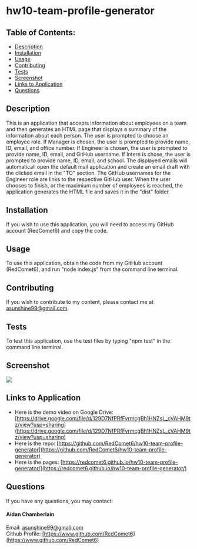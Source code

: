 # hw10-team-profile-generator

## Table of Contents:

-   [Description](./README.md#description)
-   [Installation](./README.md#installation)
-   [Usage](./README.md#usage)
-   [Contributing](./README.md#contributing)
-   [Tests](./README.md#tests)
-   [Screenshot](./README.md#screenshot)
-   [Links to Application](./README.md#links-to-application)
-   [Questions](./README.md#questions)

## Description

This is an application that accepts information about employees on a team and then generates an HTML page that displays a summary of the information about each person. The user is prompted to choose an employee role. If Manager is chosen, the user is prompted to provide name, ID, email, and office number. If Engineer is chosen, the user is prompted to provide name, ID, email, and GitHub username. If Intern is chose, the user is prompted to provide name, ID, email, and school. The displayed emails will automaticall open the default mail application and create an email draft with the clicked email in the "TO" section. The GitHub usernames for the Engineer role are links to the respective GitHub user. When the user chooses to finish, or the maximium number of employees is reached, the application generates the HTML file and saves it in the "dist" folder.

## Installation

If you wish to use this application, you will need to access my GitHub account (RedComet6) and copy the code.

## Usage

To use this application, obtain the code from my GitHub account (RedComet6), and run "node index.js" from the command line terminal.

## Contributing

If you wish to contribute to my content, please contact me at asunshine99@gmail.com.

## Tests

To test this application, use the test files by typing "npm test" in the command line terminal.

## Screenshot

![](./img/aidan-chamberlain-hw9-screenshot.png)

## Links to Application

-   Here is the demo video on Google Drive: [https://drive.google.com/file/d/129D7NfPRfFvrmcgBh1HNZsL_cVAHM9tz/view?usp=sharing](https://drive.google.com/file/d/129D7NfPRfFvrmcgBh1HNZsL_cVAHM9tz/view?usp=sharing)
-   Here is the repo: [https://github.com/RedComet6/hw10-team-profile-generator](https://github.com/RedComet6/hw10-team-profile-generator)
-   Here is the pages: [https://redcomet6.github.io/hw10-team-profile-generator/](https://redcomet6.github.io/hw10-team-profile-generator/)

## Questions

If you have any questions, you may contact:

#### Aidan Chamberlain

Email: asunshine99@gmail.com  
Github Profile: [https://www.github.com/RedComet6](https://www.github.com/RedComet6)
